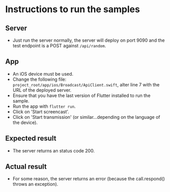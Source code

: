 # Instructions to run the samples

## Server

- Just run the server normally, the server will deploy on port 9090 and the test endpoint is a POST against `/api/random`.

## App

- An iOS device must be used.
- Change the following file: `project_root/app/ios/Broadcast/ApiClient.swift`, alter line 7 with the URL of the deployed server.
- Ensure that you have the last version of Flutter installed to run the sample.
- Run the app with `flutter run`.
- Click on 'Start screencast'.
- Click on 'Start transmission' (or similar...depending on the language of the device).

## Expected result

- The server returns an status code 200.

## Actual result

- For some reason, the server returns an error (because the call.respond() throws an exception).